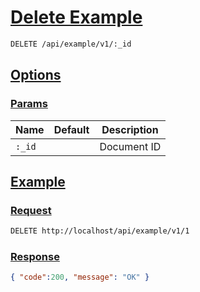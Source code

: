 # [Delete Example]()

```bash
DELETE /api/example/v1/:_id
```

## [Options]()

### [Params]()

Name | Default | Description
--- | --- | ---
`:_id` |  | Document ID

## [Example]()

### [Request]()

```bash
DELETE http://localhost/api/example/v1/1
```

### [Response]()

```json
{ "code":200, "message": "OK" }
```